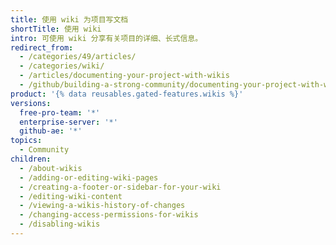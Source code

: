 ```yaml
---
title: 使用 wiki 为项目写文档
shortTitle: 使用 wiki
intro: 可使用 wiki 分享有关项目的详细、长式信息。
redirect_from:
  - /categories/49/articles/
  - /categories/wiki/
  - /articles/documenting-your-project-with-wikis
  - /github/building-a-strong-community/documenting-your-project-with-wikis
product: '{% data reusables.gated-features.wikis %}'
versions:
  free-pro-team: '*'
  enterprise-server: '*'
  github-ae: '*'
topics:
  - Community
children:
  - /about-wikis
  - /adding-or-editing-wiki-pages
  - /creating-a-footer-or-sidebar-for-your-wiki
  - /editing-wiki-content
  - /viewing-a-wikis-history-of-changes
  - /changing-access-permissions-for-wikis
  - /disabling-wikis
---
```


